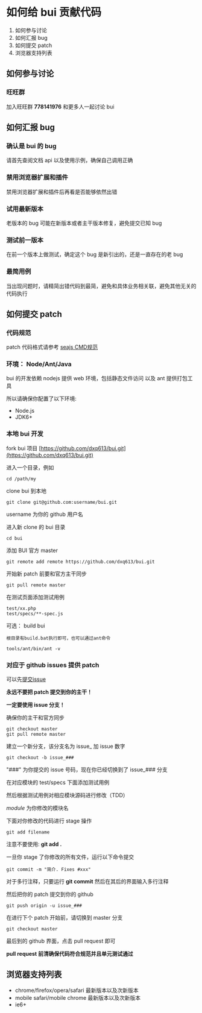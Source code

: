 # 如何给 bui 贡献代码

1. 如何参与讨论
1. 如何汇报 bug
1. 如何提交 patch
1. 浏览器支持列表

## 如何参与讨论

### 旺旺群

加入旺旺群 **778141976** 和更多人一起讨论 bui 

## 如何汇报 bug

### 确认是 bui 的 bug

请首先查阅文档 api 以及使用示例，确保自己调用正确

### 禁用浏览器扩展和插件

禁用浏览器扩展和插件后再看是否能够依然出错

### 试用最新版本

老版本的 bug 可能在新版本或者主干版本修复，避免提交已知 bug

### 测试前一版本

在前一个版本上做测试，确定这个 bug 是新引出的，还是一直存在的老 bug

### 最简用例

当出现问题时，请精简出错代码到最简，避免和具体业务相关联，避免其他无关的代码执行


## 如何提交 patch

### 代码规范

patch 代码格式请参考 [seajs CMD规范](http://seajs.org/docs/#docs)

### 环境： Node/Ant/Java

bui 的开发依赖 nodejs 提供 web 环境，包括静态文件访问
以及 ant 提供打包工具

所以请确保你配置了以下环境:

- Node.js
- JDK6+

### 本地 bui 开发

fork bui 项目 [https://github.com/dxq613/bui.git](https://github.com/dxq613/bui.git)

进入一个目录，例如

    cd /path/my

clone bui 到本地

    git clone git@github.com:username/bui.git

username 为你的 github 用户名

进入新 clone 的 bui 目录

    cd bui

添加 BUI 官方 master

    git remote add remote https://github.com/dxq613/bui.git

开始新 patch 前要和官方主干同步

    git pull remote master

在测试页面添加测试用例

    test/xx.php
    test/specs/**-spec.js

可选： build bui

    根目录有build.bat执行即可，也可以通过ant命令

    tools/ant/bin/ant -v

### 对应于 github issues 提供 patch

可以先[提交issue](https://github.com/dxq613/bui/issues)

**永远不要把 patch 提交到你的主干！**

**一定要使用 issue 分支！**

确保你的主干和官方同步

    git checkout master
    git pull remote master


建立一个新分支，该分支名为 issue_ 加 issue 数字

    git checkout -b issue_###

"###" 为你提交的 issue 号码，现在你已经切换到了 issue_### 分支

在对应模块的 test/specs 下面添加测试用例

然后根据测试用例对相应模块源码进行修改（TDD）


$module$ 为你修改的模块名

下面对你修改的代码进行 stage 操作

    git add filename

注意不要使用: **git add .**

一旦你 stage 了你修改的所有文件，运行以下命令提交

    git commit -m "简介. Fixes #xxx"

对于多行注释，只要运行 **git commit** 然后在其后的界面输入多行注释

然后把你的 patch 提交到你的 github

    git push origin -u issue_###

在进行下个 patch 开始前，请切换到 master 分支

    git checkout master

最后到的 github 界面，点击 pull request 即可


**pull request 前清确保代码符合规范并且单元测试通过**

## 浏览器支持列表

 - chrome/firefox/opera/safari 最新版本以及次新版本
 - mobile safari/mobile chrome 最新版本以及次新版本
 - ie6+